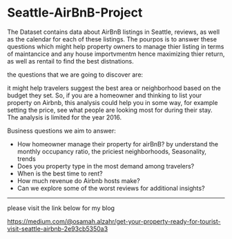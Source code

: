 # Seattle-AirBnB-Project


The Dataset contains data about AirBnB listings in Seattle, reviews, as well as the calendar  for each of these listings. The pourpos is to answer these questions which might help property owners to manage thier listing in terms of maintancice and any house importvmentm hence maximizing thier return, as well as rentail to find the best distnations.

the questions that we are going to discover   are: 
    
    
it might help travelers suggest the best area or neighborhood based on the budget they set. So, if you are a homeowner and thinking to list your property on Airbnb, this analysis could help you in some way, for example setting the price, see what people are looking most for during their stay. The analysis is limited for the year 2016.

Business questions we aim to answer:

- How homeowner manage their property for airBnB? by understand the monthly occupancy ratio, the priciest neighborhoods, Seasonality, trends
- Does you property type in the most demand among travelers?
- When is the best time to rent?
- How much revenue do Airbnb hosts make?
- Can we explore some of the worst reviews for additional insights?

----------------------------------------

please visit the link below for my blog 

https://medium.com/@osamah.alzahr/get-your-property-ready-for-tourist-visit-seattle-airbnb-2e93cb5350a3




